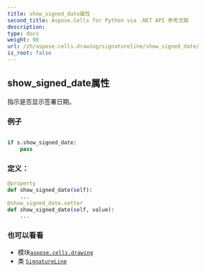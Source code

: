 ```yaml
---
title: show_signed_date属性
second_title: Aspose.Cells for Python via .NET API 参考文献
description:
type: docs
weight: 90
url: /zh/aspose.cells.drawing/signatureline/show_signed_date/
is_root: false
---
```

## show_signed_date属性

指示是否显示签署日期。

### 例子

```python

if s.show_signed_date:
    pass

```
### 定义：
```python
@property
def show_signed_date(self):
    ...
@show_signed_date.setter
def show_signed_date(self, value):
    ...
```

### 也可以看看
* 模块[`aspose.cells.drawing`](../../)
* 类 [`SignatureLine`](/cells/python-net/zh/aspose.cells.drawing/signatureline)
